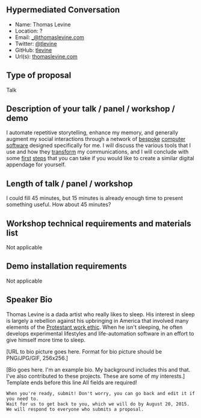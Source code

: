 ## Hypermediated Conversation

- Name: Thomas Levine
- Location: ?
- Email: _@thomaslevine.com
- Twitter: [@tlevine](https://twitter.com/thomaslevine)
- GitHub: [tlevine](https://github.com/tlevine)
- Url(s): [thomaslevine.com](https://thomaslevine.com)

## Type of proposal

Talk
<!-- What's the difference between the different types? -->

## Description of your talk / panel / workshop / demo

I automate repetitive storytelling, enhance my memory, and generally 
augment my social interactions through a network of
[bespoke](https://thomaslevine.com/!/computers/)
[computer](https://thomaslevine.com/!/whom-to-email/)
[software](https://github.com/tlevine/dadaportal)
designed specifically for me.
I will discuss the various tools that I use and how they
[transform](https://thomaslevine.com/!/hypermediated-conversation/)
my communications, and I will conclude with some
[first](https://thomaslevine.com/!/making-your-personal-website/)
[steps](https://thomaslevine.com/!/tom-computer-school/#firstday)
that you can take if you would like to create a similar digital appendage for yourself.

## Length of talk / panel / workshop

I could fill 45 minutes, but 15 minutes is already enough time to present something useful.
How about 45 minutes?

## Workshop technical requirements and materials list

Not applicable

## Demo installation requirements

Not applicable

## Speaker Bio

Thomas Levine is a dada artist who really likes to sleep.
His interest in sleep is largely a rebellion against his upbringing in America
that involved many elements of the
[Protestant work ethic](https://en.wikipedia.org/wiki/Protestant_work_ethic).
When he isn't sleeping, he often develops experimental lifestyles and
life-automation software in an effort to give himself more time to sleep.


[URL to bio picture goes here. Format for bio picture should be PNG/JPG/GIF, 256x256.]

[Bio goes here. I'm an example bio. My background includes this and that. I've also contributed to these projects. These are some of my interests.]
Template ends before this line All fields are required!

    When you're ready, submit! Don't worry, you can go back and edit it if you need to.
    Wait for us to get back to you, which we will do by August 20, 2015. We will respond to everyone who submits a proposal.
